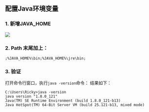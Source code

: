 
## 配置Java环境变量
### 1. 新增JAVA_HOME
![](https://github.com/TFdream/blog/blob/master/docs/image/JAVA_HOME.png)

### 2. Path 末尾加上：
```
;%JAVA_HOME%\bin;%JAVA_HOME%\jre\bin;
```

### 3. 验证
打开命令行窗口，执行``` java -version ```命令：
结果如下：
```
C:\Users\Ricky>java -version
java version "1.8.0_121"
Java(TM) SE Runtime Environment (build 1.8.0_121-b13)
Java HotSpot(TM) 64-Bit Server VM (build 25.121-b13, mixed mode)
```
